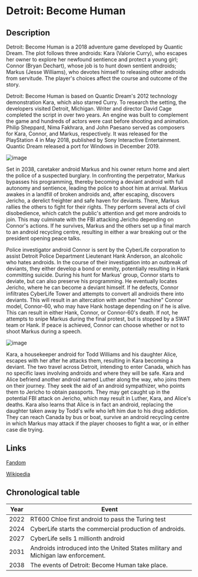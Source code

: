 # Detroit: Become Human

## Description

Detroit: Become Human is a 2018 adventure game developed by Quantic Dream. The plot follows three androids: Kara (Valorie Curry), who escapes her owner to explore her newfound sentience and protect a young girl; Connor (Bryan Dechart), whose job is to hunt down sentient androids; Markus (Jesse Williams), who devotes himself to releasing other androids from servitude. The player's choices affect the course and outcome of the story.

Detroit: Become Human is based on Quantic Dream's 2012 technology demonstration Kara, which also starred Curry. To research the setting, the developers visited Detroit, Michigan. Writer and director David Cage completed the script in over two years. An engine was built to complement the game and hundreds of actors were cast before shooting and animation. Philip Sheppard, Nima Fakhrara, and John Paesano served as composers for Kara, Connor, and Markus, respectively. It was released for the PlayStation 4 in May 2018, published by Sony Interactive Entertainment. Quantic Dream released a port for Windows in December 2019.

![image](https://wallpapercave.com/wp/wp3091200.jpg)

Set in 2038, caretaker android Markus and his owner return home and alert the police of a suspected burglary. In confronting the perpetrator, Markus bypasses his programming, thereby becoming a deviant android with full autonomy and sentience, leading the police to shoot him at arrival. Markus awakes in a landfill of broken androids and, after escaping, discovers Jericho, a derelict freighter and safe haven for deviants. There, Markus rallies the others to fight for their rights. They perform several acts of civil disobedience, which catch the public's attention and get more androids to join. This may culminate with the FBI attacking Jericho depending on Connor's actions. If he survives, Markus and the others set up a final march to an android recycling centre, resulting in either a war breaking out or the president opening peace talks.

Police investigator android Connor is sent by the CyberLife corporation to assist Detroit Police Department Lieutenant Hank Anderson, an alcoholic who hates androids. In the course of their investigation into an outbreak of deviants, they either develop a bond or enmity, potentially resulting in Hank committing suicide. During his hunt for Markus' group, Connor starts to deviate, but can also preserve his programming. He eventually locates Jericho, where he can become a deviant himself. If he defects, Connor infiltrates CyberLife Tower and attempts to convert all androids there into deviants. This will result in an altercation with another "machine" Connor model, Connor-60, who may have Hank hostage depending on if he is alive. This can result in either Hank, Connor, or Connor-60's death. If not, he attempts to snipe Markus during the final protest, but is stopped by a SWAT team or Hank. If peace is achieved, Connor can choose whether or not to shoot Markus during a speech.

![image](https://th.bing.com/th/id/R.463e5c8b61966f9b295a9683f4c8d376?rik=1MRzNKGIdj7Ueg&pid=ImgRaw&r=0)

Kara, a housekeeper android for Todd Williams and his daughter Alice, escapes with her after he attacks them, resulting in Kara becoming a deviant. The two travel across Detroit, intending to enter Canada, which has no specific laws involving androids and where they will be safe. Kara and Alice befriend another android named Luther along the way, who joins them on their journey. They seek the aid of an android sympathizer, who points them to Jericho to obtain passports. They may get caught up in the potential FBI attack on Jericho, which may result in Luther, Kara, and Alice's deaths. Kara also learns that Alice is in fact an android, replacing the daughter taken away by Todd's wife who left him due to his drug addiction. They can reach Canada by bus or boat, survive an android recycling centre in which Markus may attack if the player chooses to fight a war, or in either case die trying.

## Links

[Fandom](https://detroit-become-human.fandom.com/wiki/Chronology)

[Wikipedia](https://en.wikipedia.org/wiki/Detroit:_Become_Human)

## Chronological table

| Year | Event                                                                             |
|------|-----------------------------------------------------------------------------------|
| 2022 | RT600 Chloe first android to pass the Turing test                                 |
| 2024 | CyberLife starts the commercial production of androids.                           |
| 2027 | CyberLife sells 1 millionth android                                               |
| 2031 | Androids introduced into the United States military and Michigan law enforcement. |
| 2038 | The events of Detroit: Become Human take place.                                   |
